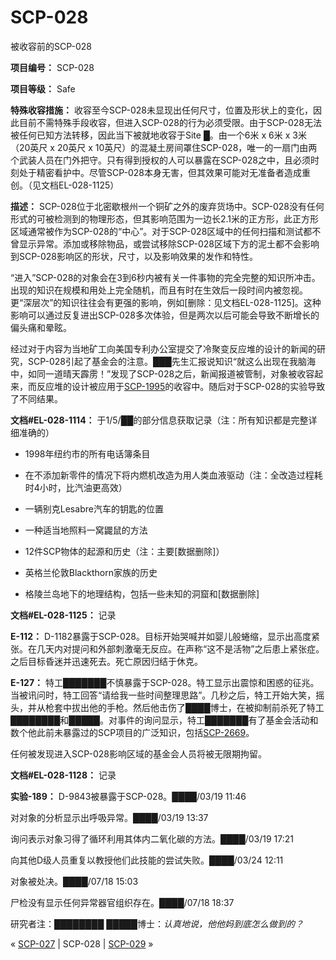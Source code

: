 # SCP-028
                        




被收容前的SCP-028



**项目编号：** SCP-028

**项目等级：** Safe

**特殊收容措施：** 收容至今SCP-028未显现出任何尺寸，位置及形状上的变化，因此目前不需特殊手段收容，但进入SCP-028的行为必须受限。由于SCP-028无法被任何已知方法转移，因此当下被就地收容于Site █。由一个6米 x 6米 x 3米（20英尺 x 20英尺 x 10英尺）的混凝土房间罩住SCP-028，唯一的一扇门由两个武装人员在门外把守。只有得到授权的人可以暴露在SCP-028之中，且必须时刻处于精密看护中。尽管SCP-028本身无害，但其效果可能对无准备者造成重创。（见文档EL-028-1125）

**描述：** SCP-028位于北密歇根州一个铜矿之外的废弃货场中。SCP-028没有任何形式的可被检测到的物理形态，但其影响范围为一边长2.1米的正方形，此正方形区域通常被作为SCP-028的“中心”。对于SCP-028区域中的任何扫描和测试都不曾显示异常。添加或移除物品，或尝试移除SCP-028区域下方的泥土都不会影响到SCP-028影响区的形状，尺寸，以及影响效果的发作和特性。

“进入”SCP-028的对象会在3到6秒内被有关一件事物的完全完整的知识所冲击。出现的知识在规模和用处上完全随机，而且有时在生效后一段时间内被忽视。更“深层次”的知识往往会有更强的影响，例如[删除：见文档EL-028-1125]。这种影响可以通过反复进出SCP-028多次体验，但是两次以后可能会导致不断增长的偏头痛和晕眩。

经过对于内容为当地矿工向美国专利办公室提交了冷聚变反应堆的设计的新闻的研究，SCP-028引起了基金会的注意。███先生汇报说知识“就这么出现在我脑海中，如同一道晴天霹雳！”发现了SCP-028之后，新闻报道被管制，对象被收容起来，而反应堆的设计被应用于[SCP-1995](/scp-1995)的收容中。随后对于SCP-028的实验导致了不同结果。

**文档#EL-028-1114：** 于1/5/██的部分信息获取记录（注：所有知识都是完整详细准确的）

- 1998年纽约市的所有电话簿条目

- 在不添加新零件的情况下将内燃机改造为用人类血液驱动（注：全改造过程耗时4小时，比汽油更高效）

- 一辆别克Lesabre汽车的钥匙的位置

- 一种适当地照料一窝鼹鼠的方法

- 12件SCP物体的起源和历史（注：主要[数据删除]）

- 英格兰伦敦Blackthorn家族的历史

- 格陵兰岛地下的地理结构，包括一些未知的洞窟和[数据删除]

**文档#EL-028-1125：** 记录

**E-112：** D-1182暴露于SCP-028。目标开始哭喊并如婴儿般蜷缩，显示出高度紧张。在几天内对提问和外部刺激毫无反应。在声称“这不是活物”之后患上紧张症。之后目标昏迷并迅速死去。死亡原因归结于休克。

**E-127：** 特工███████不慎暴露于SCP-028。特工显示出震惊和困惑的征兆。当被讯问时，特工回答“请给我一些时间整理思路”。几秒之后，特工开始大笑，摇头，并从枪套中拔出他的手枪。然后他击伤了████博士，在被抑制前杀死了特工████████和█████。对事件的询问显示，特工███████有了基金会活动和数个他此前未暴露过的SCP项目的广泛知识，包括[SCP-2669](/scp-2669)。

任何被发现进入SCP-028影响区域的基金会人员将被无限期拘留。

**文档#EL-028-1128：** 记录

**实验-189：** D-9843被暴露于SCP-028。████/03/19 11:46

对对象的分析显示出呼吸异常。████/03/19 13:37

询问表示对象习得了循环利用其体内二氧化碳的方法。████/03/19 17:21

向其他D级人员重复以教授他们此技能的尝试失败。████/03/24 12:11

对象被处决。████/07/18 15:03

尸检没有显示任何异常器官组织存在。████/07/18 18:37

研究者注：████████ █████博士：*认真地说，他他妈到底怎么做到的？* 



« [SCP-027](/scp-027) | SCP-028 | [SCP-029](/scp-029) »





                    